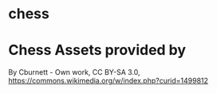 # chess


# Chess Assets provided by
By Cburnett - Own work, CC BY-SA 3.0, https://commons.wikimedia.org/w/index.php?curid=1499812